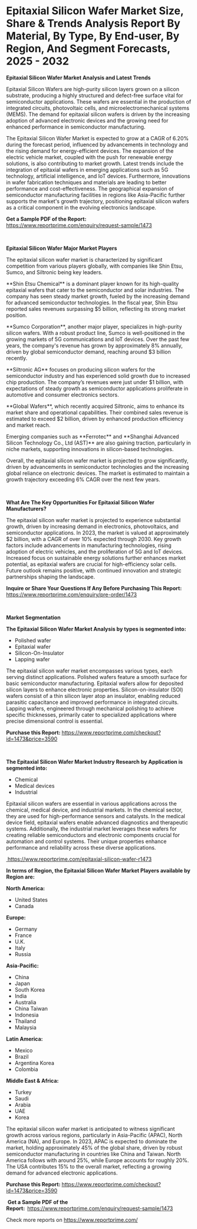 <p><h1>Epitaxial Silicon Wafer Market Size, Share & Trends Analysis Report By Material, By Type, By End-user, By Region, And Segment Forecasts, 2025 - 2032</h1></p><p><strong>Epitaxial Silicon Wafer Market Analysis and Latest Trends</strong></p>
<p><p>Epitaxial Silicon Wafers are high-purity silicon layers grown on a silicon substrate, producing a highly structured and defect-free surface vital for semiconductor applications. These wafers are essential in the production of integrated circuits, photovoltaic cells, and microelectromechanical systems (MEMS). The demand for epitaxial silicon wafers is driven by the increasing adoption of advanced electronic devices and the growing need for enhanced performance in semiconductor manufacturing.</p><p>The Epitaxial Silicon Wafer Market is expected to grow at a CAGR of 6.20% during the forecast period, influenced by advancements in technology and the rising demand for energy-efficient devices. The expansion of the electric vehicle market, coupled with the push for renewable energy solutions, is also contributing to market growth. Latest trends include the integration of epitaxial wafers in emerging applications such as 5G technology, artificial intelligence, and IoT devices. Furthermore, innovations in wafer fabrication techniques and materials are leading to better performance and cost-effectiveness. The geographical expansion of semiconductor manufacturing facilities in regions like Asia-Pacific further supports the market's growth trajectory, positioning epitaxial silicon wafers as a critical component in the evolving electronics landscape.</p></p>
<p><strong>Get a Sample PDF of the Report:&nbsp;</strong> <a href="https://www.reportprime.com/enquiry/request-sample/1473?utm_campaign=2843&utm_medium=2&utm_source=Github&utm_content=ia&utm_term=18032025&utm_id=epitaxial-silicon-wafer">https://www.reportprime.com/enquiry/request-sample/1473</a></p>
<p>&nbsp;</p>
<p><strong>Epitaxial Silicon Wafer Major Market Players</strong></p>
<p><p>The epitaxial silicon wafer market is characterized by significant competition from various players globally, with companies like Shin Etsu, Sumco, and Siltronic being key leaders. </p><p>**Shin Etsu Chemical** is a dominant player known for its high-quality epitaxial wafers that cater to the semiconductor and solar industries. The company has seen steady market growth, fueled by the increasing demand for advanced semiconductor technologies. In the fiscal year, Shin Etsu reported sales revenues surpassing $5 billion, reflecting its strong market position.</p><p>**Sumco Corporation**, another major player, specializes in high-purity silicon wafers. With a robust product line, Sumco is well-positioned in the growing markets of 5G communications and IoT devices. Over the past few years, the company's revenue has grown by approximately 8% annually, driven by global semiconductor demand, reaching around $3 billion recently.</p><p>**Siltronic AG** focuses on producing silicon wafers for the semiconductor industry and has experienced solid growth due to increased chip production. The company’s revenues were just under $1 billion, with expectations of steady growth as semiconductor applications proliferate in automotive and consumer electronics sectors.</p><p>**Global Wafers**, which recently acquired Siltronic, aims to enhance its market share and operational capabilities. Their combined sales revenue is estimated to exceed $2 billion, driven by enhanced production efficiency and market reach.</p><p>Emerging companies such as **Ferrotec** and **Shanghai Advanced Silicon Technology Co., Ltd (AST)** are also gaining traction, particularly in niche markets, supporting innovations in silicon-based technologies. </p><p>Overall, the epitaxial silicon wafer market is projected to grow significantly, driven by advancements in semiconductor technologies and the increasing global reliance on electronic devices. The market is estimated to maintain a growth trajectory exceeding 6% CAGR over the next few years.</p></p>
<p>&nbsp;</p>
<p><strong>What Are The Key Opportunities For Epitaxial Silicon Wafer Manufacturers?</strong></p>
<p><p>The epitaxial silicon wafer market is projected to experience substantial growth, driven by increasing demand in electronics, photovoltaics, and semiconductor applications. In 2023, the market is valued at approximately $2 billion, with a CAGR of over 10% expected through 2030. Key growth factors include advancements in manufacturing technologies, rising adoption of electric vehicles, and the proliferation of 5G and IoT devices. Increased focus on sustainable energy solutions further enhances market potential, as epitaxial wafers are crucial for high-efficiency solar cells. Future outlook remains positive, with continued innovation and strategic partnerships shaping the landscape.</p></p>
<p><strong>Inquire or Share Your Questions If Any Before Purchasing This Report:</strong> <a href="https://www.reportprime.com/enquiry/pre-order/1473?utm_campaign=2843&utm_medium=2&utm_source=Github&utm_content=ia&utm_term=18032025&utm_id=epitaxial-silicon-wafer">https://www.reportprime.com/enquiry/pre-order/1473</a></p>
<p>&nbsp;</p>
<p><strong>Market Segmentation</strong></p>
<p><strong>The Epitaxial Silicon Wafer Market Analysis by types is segmented into:</strong></p>
<p><ul><li>Polished wafer</li><li>Epitaxial wafer</li><li>Silicon-On-Insulator</li><li>Lapping wafer</li></ul></p>
<p><p>The epitaxial silicon wafer market encompasses various types, each serving distinct applications. Polished wafers feature a smooth surface for basic semiconductor manufacturing. Epitaxial wafers allow for deposited silicon layers to enhance electronic properties. Silicon-on-insulator (SOI) wafers consist of a thin silicon layer atop an insulator, enabling reduced parasitic capacitance and improved performance in integrated circuits. Lapping wafers, engineered through mechanical polishing to achieve specific thicknesses, primarily cater to specialized applications where precise dimensional control is essential.</p></p>
<p><strong>Purchase this Report:&nbsp;</strong><a href="https://www.reportprime.com/checkout?id=1473&price=3590&utm_campaign=2843&utm_medium=2&utm_source=Github&utm_content=ia&utm_term=18032025&utm_id=epitaxial-silicon-wafer">https://www.reportprime.com/checkout?id=1473&price=3590</a></p>
<p>&nbsp;</p>
<p><strong>The Epitaxial Silicon Wafer Market Industry Research by Application is segmented into:</strong></p>
<p><ul><li>Chemical</li><li>Medical devices</li><li>Industrial</li></ul></p>
<p><p>Epitaxial silicon wafers are essential in various applications across the chemical, medical device, and industrial markets. In the chemical sector, they are used for high-performance sensors and catalysts. In the medical device field, epitaxial wafers enable advanced diagnostics and therapeutic systems. Additionally, the industrial market leverages these wafers for creating reliable semiconductors and electronic components crucial for automation and control systems. Their unique properties enhance performance and reliability across these diverse applications.</p></p>
<p><a href="https://www.reportprime.com/epitaxial-silicon-wafer-r1473?utm_campaign=2843&utm_medium=2&utm_source=Github&utm_content=ia&utm_term=18032025&utm_id=epitaxial-silicon-wafer">&nbsp;https://www.reportprime.com/epitaxial-silicon-wafer-r1473</a></p>
<p><strong>In terms of Region, the Epitaxial Silicon Wafer Market Players available by Region are:</strong></p>
<p>
    <p> <strong> North America: </strong>
        <ul>
            <li>United States</li>
            <li>Canada</li>
        </ul>
        </p> 
    <p> <strong> Europe: </strong>
        <ul>
            <li>Germany</li>
            <li>France</li>
            <li>U.K.</li>
            <li>Italy</li>
            <li>Russia</li>
        </ul>
        </p> 
    <p> <strong> Asia-Pacific: </strong>
        <ul>
            <li>China</li>
            <li>Japan</li>
            <li>South Korea</li>
            <li>India</li>
            <li>Australia</li>
            <li>China Taiwan</li>
            <li>Indonesia</li>
            <li>Thailand</li>
            <li>Malaysia</li>
        </ul>
        </p> 
    <p> <strong> Latin America: </strong>
        <ul>
            <li>Mexico</li>
            <li>Brazil</li>
            <li>Argentina Korea</li>
            <li>Colombia</li>
        </ul>
        </p> 
    <p> <strong> Middle East & Africa: </strong>
        <ul>
            <li>Turkey</li>
            <li>Saudi</li>
            <li>Arabia</li>
            <li>UAE</li>
            <li>Korea</li>
        </ul>
    </p>
    </p>
<p><p>The epitaxial silicon wafer market is anticipated to witness significant growth across various regions, particularly in Asia-Pacific (APAC), North America (NA), and Europe. In 2023, APAC is expected to dominate the market, holding approximately 45% of the global share, driven by robust semiconductor manufacturing in countries like China and Taiwan. North America follows with around 25%, while Europe accounts for roughly 20%. The USA contributes 15% to the overall market, reflecting a growing demand for advanced electronic applications.</p></p>
<p><strong>Purchase this Report: </strong><a href="https://www.reportprime.com/checkout?id=1473&price=3590&utm_campaign=2843&utm_medium=2&utm_source=Github&utm_content=ia&utm_term=18032025&utm_id=epitaxial-silicon-wafer">https://www.reportprime.com/checkout?id=1473&price=3590</a></p>
<p>&nbsp;<strong>Get a Sample PDF of the Report:&nbsp;&nbsp;</strong><a href="https://www.reportprime.com/enquiry/request-sample/1473?utm_campaign=2843&utm_medium=2&utm_source=Github&utm_content=ia&utm_term=18032025&utm_id=epitaxial-silicon-wafer">https://www.reportprime.com/enquiry/request-sample/1473</a></p>
<p><strong></strong></p>
<p>Check more reports on <a href="https://www.reportprime.com/?utm_campaign=2843&utm_medium=2&utm_source=Github&utm_content=ia&utm_term=18032025&utm_id=epitaxial-silicon-wafer">https://www.reportprime.com/</a></p>